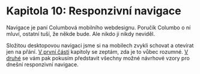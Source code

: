 # Kapitola 10: Responzivní navigace 

Navigace je paní Columbová mobilního webdesignu. Poručík Columbo o ní mluví, ostatní tuší, že někde bude. Ale nikdo ji nikdy neviděl. 

Složitou desktopovou navigaci jsme si na mobilech zvykli schovat a otevírat jen na přání. [V první části](mobilni-navigace-hamburger.md) kapitoly se zeptám, zda je to vůbec rozumné. [V druhé](responzivni-navigace.md) se vám pak pokusím představit všechny možné návrhové vzory pro dnešní responzivní navigace.
